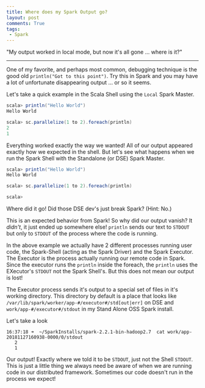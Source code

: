 ```yaml
---
title: Where does my Spark Output go?
layout: post
comments: True
tags:
 - Spark
---
```


"My output worked in local mode, but now it's all gone ... where is it?" 

---

One of my favorite, and perhaps most common, debugging 
technique is the good old ```println("Got to this point")```. Try this in
Spark and you may have a lot of unfortunate disappearing output ... or so it seems.

Let's take a quick example in the Scala Shell using the `Local` Spark Master.

```scala
scala> println("Hello World")
Hello World

scala> sc.parallelize(1 to 2).foreach(println)
2
1
```

Everything worked exactly the way we wanted! All of our output appeared
exactly how we expected in the shell. But let's see what happens when we run the 
Spark Shell with the Standalone (or DSE) Spark Master.

```scala
scala> println("Hello World")
Hello World

scala> sc.parallelize(1 to 2).foreach(println)

scala>
```

Where did it go! Did those DSE dev's just break Spark? (Hint: No.)

This is an expected behavior from Spark! So why did our output vanish? It 
*didn't*, it just ended up somewhere else! ```println``` sends our
text to `STDOUT` but only to `STDOUT` of the process where the code
is running. 

In the above example we actually have 2 different processes running user
code, the Spark-Shell (acting as the Spark Driver) and the Spark Executor.
The Executor is the process actually running our remote code in Spark. 
Since the executor runs the `println` inside the foreach, the `println` 
 uses the EXecutor's `STDOUT` not the Spark Shell's. But this does 
 not mean our output is lost!

The Executor process sends it's output to a special set of files in it's
working directory. This directory by default is a place that looks like
`/var/lib/spark/worker/app-#/executor#/std[out|err]` on DSE and 
`work/app-#/executor#/stdout` in my Stand Alone OSS Spark install. 

Let's take a look

```
16:37:18 ➜  ~/SparkInstalls/spark-2.2.1-bin-hadoop2.7  cat work/app-20181127160938-0000/0/stdout
   2
   1
```
   
Our output! Exactly where we told it to be `STDOUT`, just not the Shell `STDOUT`. 
This is just a little thing we always need be aware of when we are running
code in our distributed framework. Sometimes our code doesn't run in the
process we expect!
